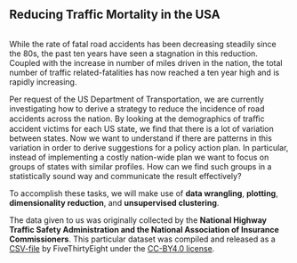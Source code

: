 **Reducing Traffic Mortality in the USA**
---

<p><img src="https://assets.datacamp.com/production/project_462/img/car-accident.jpg" alt></p>
<p>While the rate of fatal road accidents has been decreasing steadily since the 80s, the past ten years have seen a stagnation in this reduction. 
   Coupled with the increase in number of miles driven in the nation, the total number of traffic related-fatalities has now reached a ten year high and is rapidly increasing.</p>
<p>Per request of the US Department of Transportation, we are currently investigating how to derive a strategy to reduce the incidence of road accidents across the nation. 
   By looking at the demographics of traﬃc accident victims for each US state, we find that there is a lot of variation between states. 
   Now we want to understand if there are patterns in this variation in order to derive suggestions for a policy action plan. 
   In particular, instead of implementing a costly nation-wide plan we want to focus on groups of  states with similar profiles. 
   How can we find such groups in a statistically sound way and communicate the result effectively?</p>

To accomplish these tasks, we will make use of **data wrangling**, **plotting**, **dimensionality reduction**, and **unsupervised clustering**.

The data given to us was originally collected by the **National Highway Traffic Safety Administration and the National Association of Insurance Commissioners**. This particular dataset was compiled and released as a <a href="https://github.com/fivethirtyeight/data/tree/master/bad-drivers">CSV-file</a> by FiveThirtyEight under the <a href="https://github.com/ﬁvethirtyeight/data">CC-BY4.0 license</a>.</p>
